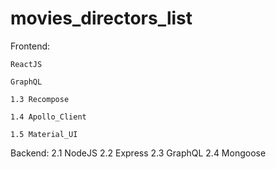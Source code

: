 # movies_directors_list
Frontend:

    ReactJS
  
    GraphQL
  
    1.3 Recompose
  
    1.4 Apollo_Client
  
    1.5 Material_UI


Backend:
  2.1 NodeJS
  2.2 Express
  2.3 GraphQL
  2.4 Mongoose
